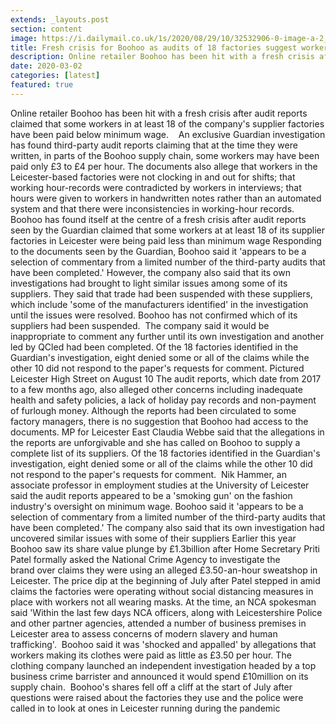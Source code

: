 ```yaml
---
extends: _layouts.post
section: content
image: https://i.dailymail.co.uk/1s/2020/08/29/10/32532906-0-image-a-2_1598694470223.jpg 
title: Fresh crisis for Boohoo as audits of 18 factories suggest workers are paid as little as £3-an-hour  
description: Online retailer Boohoo has been hit with a fresh crisis after audit reports claimed that some workers in at least 18 of the company\'s supplier factories in Leicester have been paid below minimum wage. 
date: 2020-03-02 
categories: [latest] 
featured: true 
--- 
```

Online retailer Boohoo has been hit with a fresh crisis after audit reports claimed that some workers in at least 18 of the company\'s supplier factories have been paid below minimum wage.   
An exclusive Guardian investigation has found third-party audit reports claiming that at the time they were written, in parts of the Boohoo supply chain, some workers may have been paid only £3 to £4 per hour.
The documents also allege that workers in the Leicester-based factories were not clocking in and out for shifts; that working hour-records were contradicted by workers in interviews; that hours were given to workers in handwritten notes rather than an automated system and that there were inconsistencies in working-hour records.
Boohoo has found itself at the centre of a fresh crisis after audit reports seen by the Guardian claimed that some workers at at least 18 of its supplier factories in Leicester were being paid less than minimum wage
Responding to the documents seen by the Guardian, Boohoo said it \'appears to be a selection of commentary from a limited number of the third-party audits that have been completed.\'
However, the company also said that its own investigations had brought to light similar issues among some of its suppliers.
They said that trade had been suspended with these suppliers, which include \'some of the manufacturers identified\' in the investigation until the issues were resolved.
Boohoo has not confirmed which of its suppliers had been suspended. 
The company said it would be inappropriate to comment any further until its own investigation and another led by QCled had been completed.
Of the 18 factories identified in the Guardian\'s investigation, eight denied some or all of the claims while the other 10 did not respond to the paper\'s requests for comment. Pictured Leicester High Street on August 10
The audit reports, which date from 2017 to a few months ago, also alleged other concerns including inadequate health and safety policies, a lack of holiday pay records and non-payment of furlough money.
Although the reports had been circulated to some factory managers, there is no suggestion that Boohoo had access to the documents.
MP for Leicester East Claudia Webbe said that the allegations in the reports are unforgivable and she has called on Boohoo to supply a complete list of its suppliers.
Of the 18 factories identified in the Guardian\'s investigation, eight denied some or all of the claims while the other 10 did not respond to the paper\'s requests for comment. 
Nik Hammer, an associate professor in employment studies at the University of Leicester said the audit reports appeared to be a \'smoking gun\' on the fashion industry\'s oversight on minimum wage.
Boohoo said it \'appears to be a selection of commentary from a limited number of the third-party audits that have been completed.\' The company also said that its own investigation had uncovered similar issues with some of their suppliers
Earlier this year Boohoo saw its share value plunge by £1.3billion after Home Secretary Priti Patel formally asked the National Crime Agency to investigate the brand over claims they were using an alleged £3.50-an-hour sweatshop in Leicester.
The price dip at the beginning of July after Patel stepped in amid claims the factories were operating without social distancing measures in place with workers not all wearing masks.
At the time, an NCA spokesman said \'Within the last few days NCA officers, along with Leicestershire Police and other partner agencies, attended a number of business premises in Leicester area to assess concerns of modern slavery and human trafficking\'. 
Boohoo said it was \'shocked and appalled\' by allegations that workers making its clothes were paid as little as £3.50 per hour.
The clothing company launched an independent investigation headed by a top business crime barrister and announced it would spend £10million on its supply chain. 
Boohoo\'s shares fell off a cliff at the start of July after questions were raised about the factories they use and the police were called in to look at ones in Leicester running during the pandemic